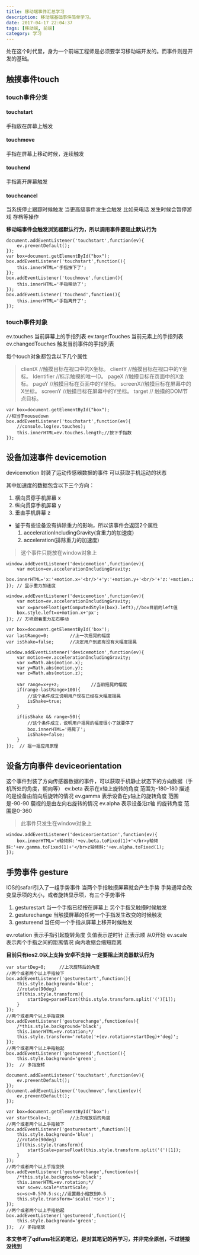 ```yaml
---
title: 移动端事件汇总学习
description: 移动端基础事件简单学习。
date: 2017-04-17 22:04:37
tags: [移动端, 前端]
category: 学习
---
```


处在这个时代里，身为一个前端工程师是必须要学习移动端开发的。而事件则是开发的基础。<!-- more -->

## 触摸事件touch

### touch事件分类

#### touchstart
手指放在屏幕上触发
#### touchmove
手指在屏幕上移动时候，连续触发
#### touchend
手指离开屏幕触发
#### touchcancel
当系统停止跟踪时候触发 当更高级事件发生会触发 比如来电话 发生时候会暂停游戏 存档等操作

**移动端事件会触发浏览器默认行为，所以调用事件要阻止默认行为**


```
document.addEventListener('touchstart',function(ev){
	ev.preventDefault();
});
var box=document.getElementById("box");
box.addEventListener('touchstart',function(){
	this.innerHTML='手指按下了';
});
box.addEventListener('touchmove',function(){
	this.innerHTML='手指移动了';
});
box.addEventListener('touchend',function(){
	this.innerHTML='手指离开了';
});
```

### touch事件对象

ev.touches 当前屏幕上的手指列表
ev.targetTouches 当前元素上的手指列表
ev.changedTouches 触发当前事件的手指列表

每个touch对象都包含以下几个属性

> clientX  //触摸目标在视口中的X坐标。
  clientY  //触摸目标在视口中的Y坐标。
  Identifier   //标示触摸的唯一ID。
  pageX  //触摸目标在页面中的X坐标。
  pageY  //触摸目标在页面中的Y坐标。
  screenX//触摸目标在屏幕中的X坐标。
  screenY //触摸目标在屏幕中的Y坐标。
  target // 触摸的DOM节点目标。


```
var box=document.getElementById("box");
//相当于mousedown
box.addEventListener('touchstart',function(ev){
	//console.log(ev.touches);
	this.innerHTML=ev.touches.length;//按下手指数
});
```


## 设备加速事件 devicemotion

devicemotion 封装了运动传感器数据的事件 可以获取手机运动的状态

其中加速度的数据包含以下三个方向：
1. 横向贯穿手机屏幕  x
2. 纵向贯穿手机屏幕  y
3. 垂直手机屏幕   z

- 鉴于有些设备没有排除重力的影响，所以该事件会返回2个属性
  1. accelerationIncludingGravity(含重力的加速度)
  2. acceleration(排除重力的加速度)

> 这个事件只能放在window对象上

```
window.addEventListener('devicemotion',function(ev){
	var motion=ev.accelerationIncludingGravity;
    box.innerHTML='x:'+motion.x+'<br/>'+'y:'+motion.y+'<br/>'+'z:'+motion.z;
}); // 显示重力加速度
```

```
window.addEventListener('devicemotion',function(ev){
	var motion=ev.accelerationIncludingGravity;
	var x=parseFloat(getComputedStyle(box).left);//box目前的left值
	box.style.left=x+motion.x+'px';
}); // 方块跟着重力左右移动
```

```
var box=document.getElementById('box');
var lastRange=0;		//上一次摇晃的幅度
var isShake=false;		//决定用户到底有没有大幅度摇晃

window.addEventListener('devicemotion',function(ev){
	var motion=ev.accelerationIncludingGravity;
	var x=Math.abs(motion.x);
	var y=Math.abs(motion.y);
	var z=Math.abs(motion.z);

	var range=x+y+z;			//当前摇晃的幅度
	if(range-lastRange>100){
		//这个条件成立说明用户现在已经在大幅度摇晃
		isShake=true;
	}

	if(isShake && range<50){
		//这个条件成立，说明用户摇晃的幅度很小了就要停了
		box.innerHTML='摇晃了';
		isShake=false;
	}
});  // 摇一摇应用原理
```



## 设备方向事件 deviceorientation

这个事件封装了方向传感器数据的事件，可以获取手机静止状态下的方向数据（手机所处的角度，朝向等）
ev.beta  表示在x轴上旋转的角度 范围为-180-180 描述的是设备由前向后旋转的情况
ev.gamma 表示设备在y轴上的旋转角度 范围是-90-90  藐视的是由左向右旋转的情况
ev.alpha 表示设备沿z轴 的旋转角度  范围是0-360

> 此事件只发生在window对象上


```
window.addEventListener('deviceorientation',function(ev){
	box.innerHTML='x轴倾斜:'+ev.beta.toFixed(1)+'</br>y轴倾斜:'+ev.gamma.toFixed(1)+'</br>z轴倾斜:'+ev.alpha.toFixed(1);
});
```

## 手势事件 gesture

IOS的safari引入了一组手势事件 当两个手指触摸屏幕就会产生手势 手势通常会改变显示项的大小，或者旋转显示项，有三个手势事件

1. gesturestart 当一个手指已经按在屏幕上 另个手指又触摸时候触发
2. gesturechange 当触摸屏幕的任何一个手指发生改变的时候触发
3. gestureend 当任何一个手指从屏幕上移开时候触发

ev.rotation 表示手指引起旋转角度 负值表示逆时针 正表示顺 从0开始
ev.scale 表示两个手指之间的距离情况 向内收缩会缩短距离

**目前只有ios2.0以上支持 安卓不支持**
**一定要阻止浏览器默认行为**

```
var startDeg=0;		//上次旋转后的角度
//两个或者两个以上手指按下
box.addEventListener('gesturestart',function(){
	this.style.background='blue';
	//rotate(90deg)
	if(this.style.transform){
		startDeg=parseFloat(this.style.transform.split('(')[1]);
	}
});
//两个或者两个以上手指变换
box.addEventListener('gesturechange',function(ev){
	/*this.style.background='black';
	this.innerHTML=ev.rotation;*/
	this.style.transform='rotate('+(ev.rotation+startDeg)+'deg)';
});
//两个或者两个以上手指抬起
box.addEventListener('gestureend',function(){
	this.style.background='green';
});  // 多指旋转
```


```
document.addEventListener('touchstart',function(ev){
	ev.preventDefault();
});
document.addEventListener('touchmove',function(ev){
	ev.preventDefault();
});

var box=document.getElementById("box");
var startScale=1;		//上次缩放后的角度
//两个或者两个以上手指按下
box.addEventListener('gesturestart',function(){
	this.style.background='blue';
	//rotate(90deg)
	if(this.style.transform){
		startScale=parseFloat(this.style.transform.split('(')[1]);
	}
});
//两个或者两个以上手指变换
box.addEventListener('gesturechange',function(ev){
	/*this.style.background='black';
	this.innerHTML=ev.rotation;*/
	var sc=ev.scale*startScale;
	sc=sc<0.5?0.5:sc;//设置最小缩放到0.5
	this.style.transform='scale('+sc+')';
});
//两个或者两个以上手指抬起
box.addEventListener('gestureend',function(){
	this.style.background='green';
});  // 多指缩放
```

**本文参考了qdfuns社区的笔记，是对其笔记的再学习，并非完全原创，不过链接没找到**

